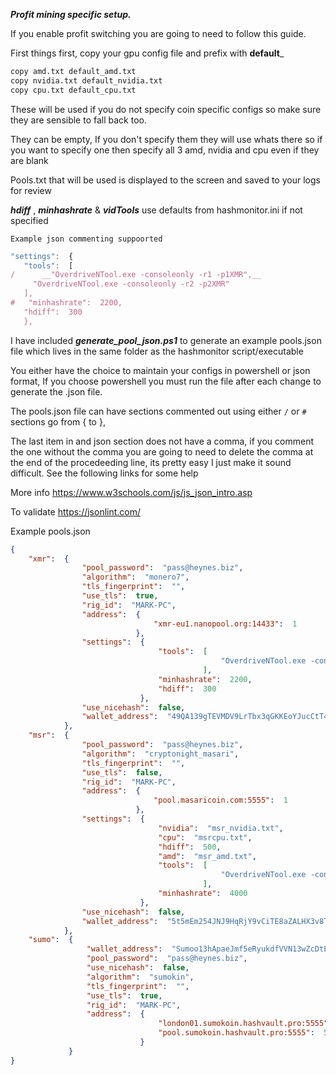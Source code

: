 ***Profit mining specific setup.***

If you enable profit switching you are going to need to follow this guide.

First things first, copy your gpu config file and prefix with __default___ 
``` bash
copy amd.txt default_amd.txt
copy nvidia.txt default_nvidia.txt
copy cpu.txt default_cpu.txt
```

These will be used if you do not specify coin specific configs so make sure they are sensible to fall back too.

They can be empty, If you don't specify them they will use whats there so if you want to specify one then specify all 3 amd, nvidia and cpu even if they are blank

Pools.txt that will be used is displayed to the screen and saved to your logs for review

**_**hdiff**_** , **_minhashrate_** &  **_vidTools_**   use defaults from hashmonitor.ini if not specified

`Example json commenting suppoorted `
 ``` js
 "settings":  {
    "tools":  [
/      __"OverdriveNTool.exe -consoleonly -r1 -p1XMR",__
      "OverdriveNTool.exe -consoleonly -r2 -p2XMR"
    ],
 #   "minhashrate":  2200,
    "hdiff":  300
    },
```  

                            
I have included **_generate_pool_json.ps1_** to generate an example pools.json file which lives in the same folder as the hashmonitor script/executable

You either have the choice to maintain your configs in powershell or json format, If you choose powershell you must run the file after each change to generate the .json file.

The pools.json file can have sections commented out using either `/` or `#` sections go from { to },

The last item in and json section does not have a comma, if you comment the one without the comma you are going to need to delete the comma at the end of the procedeeding line, its pretty easy I just make it sound difficult. See the following links for some help

More info
https://www.w3schools.com/js/js_json_intro.asp

To validate
https://jsonlint.com/

Example pools.json
``` json
{
    "xmr":  {
                "pool_password":  "pass@heynes.biz",
                "algorithm":  "monero7",
                "tls_fingerprint":  "",
                "use_tls":  true,
                "rig_id":  "MARK-PC",
                "address":  {
                                "xmr-eu1.nanopool.org:14433":  1
                            },
                "settings":  {
                                 "tools":  [
                                               "OverdriveNTool.exe -consoleonly -r2 -p2XMR"
                                           ],
                                 "minhashrate":  2200,
                                 "hdiff":  300
                             },
                "use_nicehash":  false,
                "wallet_address":  "49QA139gTEVMDV9LrTbx3qGKKEoYJucCtT4t5oUHHWfPBQbKc4MdktXfKSeT1ggoYVQhVsZcPAMphRS8vu8oxTf769NDTMu.MARK-PC/pass@heynes.biz"
            },
    "msr":  {
                "pool_password":  "pass@heynes.biz",
                "algorithm":  "cryptonight_masari",
                "tls_fingerprint":  "",
                "use_tls":  false,
                "rig_id":  "MARK-PC",
                "address":  {
                                "pool.masaricoin.com:5555":  1
                            },
                "settings":  {
                                 "nvidia":  "msr_nvidia.txt",
                                 "cpu":  "msrcpu.txt",
                                 "hdiff":  500,
                                 "amd":  "msr_amd.txt",
                                 "tools":  [
                                               "OverdriveNTool.exe -consoleonly -r1 -p1XMR"
                                           ],
                                 "minhashrate":  4000
                             },
                "use_nicehash":  false,
                "wallet_address":  "5t5mEm254JNJ9HqRjY9vCiTE8aZALHX3v8TqhyQ3TTF9VHKZQXkRYjPDweT9kK4rJw7dDLtZXGjav2z9y24vXCdRc4mgijA99QZ94AZzaz+80000"
            },
    "sumo":  {
                 "wallet_address":  "Sumoo13hApaeJmf5eRyukdfVVN13wZcDtEvPqzgzNJ2PDuVY5Z9Mrg2WkZQt5vbHwt8k2xV96aYJSVww33c9R6KNMMUjwcHVjSv",
                 "pool_password":  "pass@heynes.biz",
                 "use_nicehash":  false,
                 "algorithm":  "sumokin",
                 "tls_fingerprint":  "",
                 "use_tls":  true,
                 "rig_id":  "MARK-PC",
                 "address":  {
                                 "london01.sumokoin.hashvault.pro:5555":  50,
                                 "pool.sumokoin.hashvault.pro:5555":  50
                             }
             }
}
```

